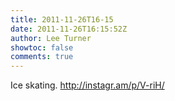 ```yaml
---
title: 2011-11-26T16-15
date: 2011-11-26T16:15:52Z
author: Lee Turner
showtoc: false
comments: true
---
```


Ice skating.  http://instagr.am/p/V-riH/

